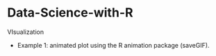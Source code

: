 # Data-Science-with-R

VIsualization
- Example 1: animated plot using the R animation package (saveGIF).
